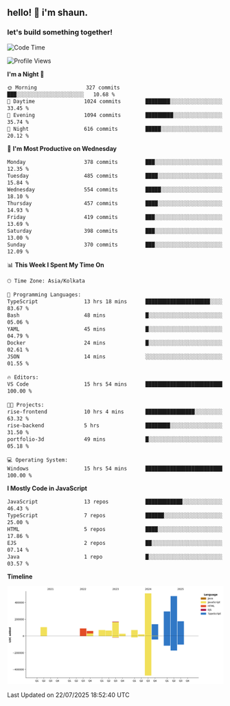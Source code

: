 ## hello! 👋 i'm shaun. 
### let's build something together!
<!--START_SECTION:waka-->
![Code Time](http://img.shields.io/badge/Code%20Time-352%20hrs%2039%20mins-blue)

![Profile Views](http://img.shields.io/badge/Profile%20Views-1-blue)

**I'm a Night 🦉** 

```text
🌞 Morning                327 commits         ███░░░░░░░░░░░░░░░░░░░░░░   10.68 % 
🌆 Daytime                1024 commits        ████████░░░░░░░░░░░░░░░░░   33.45 % 
🌃 Evening                1094 commits        █████████░░░░░░░░░░░░░░░░   35.74 % 
🌙 Night                  616 commits         █████░░░░░░░░░░░░░░░░░░░░   20.12 % 
```
📅 **I'm Most Productive on Wednesday** 

```text
Monday                   378 commits         ███░░░░░░░░░░░░░░░░░░░░░░   12.35 % 
Tuesday                  485 commits         ████░░░░░░░░░░░░░░░░░░░░░   15.84 % 
Wednesday                554 commits         █████░░░░░░░░░░░░░░░░░░░░   18.10 % 
Thursday                 457 commits         ████░░░░░░░░░░░░░░░░░░░░░   14.93 % 
Friday                   419 commits         ███░░░░░░░░░░░░░░░░░░░░░░   13.69 % 
Saturday                 398 commits         ███░░░░░░░░░░░░░░░░░░░░░░   13.00 % 
Sunday                   370 commits         ███░░░░░░░░░░░░░░░░░░░░░░   12.09 % 
```


📊 **This Week I Spent My Time On** 

```text
🕑︎ Time Zone: Asia/Kolkata

💬 Programming Languages: 
TypeScript               13 hrs 18 mins      █████████████████████░░░░   83.67 % 
Bash                     48 mins             █░░░░░░░░░░░░░░░░░░░░░░░░   05.06 % 
YAML                     45 mins             █░░░░░░░░░░░░░░░░░░░░░░░░   04.79 % 
Docker                   24 mins             █░░░░░░░░░░░░░░░░░░░░░░░░   02.61 % 
JSON                     14 mins             ░░░░░░░░░░░░░░░░░░░░░░░░░   01.55 % 

🔥 Editors: 
VS Code                  15 hrs 54 mins      █████████████████████████   100.00 % 

🐱‍💻 Projects: 
rise-frontend            10 hrs 4 mins       ████████████████░░░░░░░░░   63.32 % 
rise-backend             5 hrs               ████████░░░░░░░░░░░░░░░░░   31.50 % 
portfolio-3d             49 mins             █░░░░░░░░░░░░░░░░░░░░░░░░   05.18 % 

💻 Operating System: 
Windows                  15 hrs 54 mins      █████████████████████████   100.00 % 
```

**I Mostly Code in JavaScript** 

```text
JavaScript               13 repos            ████████████░░░░░░░░░░░░░   46.43 % 
TypeScript               7 repos             ██████░░░░░░░░░░░░░░░░░░░   25.00 % 
HTML                     5 repos             ████░░░░░░░░░░░░░░░░░░░░░   17.86 % 
EJS                      2 repos             ██░░░░░░░░░░░░░░░░░░░░░░░   07.14 % 
Java                     1 repo              █░░░░░░░░░░░░░░░░░░░░░░░░   03.57 % 
```



**Timeline**

![Lines of Code chart](https://raw.githubusercontent.com/ShaunDaniel/ShaunDaniel/main/assets/bar_graph.png)


 Last Updated on 22/07/2025 18:52:40 UTC
<!--END_SECTION:waka-->
